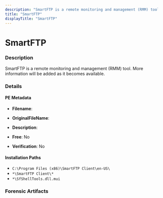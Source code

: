 ```yaml
---
description: "SmartFTP is a remote monitoring and management (RMM) tool. More information will be added as it becomes available."
title: "SmartFTP"
displayTitle: "SmartFTP"
---
```




# SmartFTP


### Description

SmartFTP is a remote monitoring and management (RMM) tool. More information will be added as it becomes available.




### Details


#### PE Metadata
- **Filename**: 
- **OriginalFileName**: 
- **Description**: 


- **Free**: No

- **Verification**: No




#### Installation Paths
- `C:\Program Files (x86)\SmartFTP Client\en-US\`
- `*\SmartFTP Client\*`
- `*\SfShellTools.dll.mui`

### Forensic Artifacts









